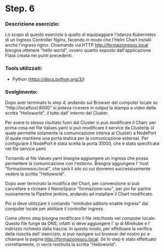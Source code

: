 
# Step. 6
### Descrizione esercizio:

Lo scopo di questo esercizio è quello di equipaggiare l'istanza Kubernetes di un Ingress Controller Nginx, facendo in modo che l'Helm Chart installi anche l'ingress nginx.
Chiamando via HTTP http://formazionesou.local bisogna ottenere "hello world", ovvero quanto esposto dall'applicazione Flask creata nei punti precedenti.

### Tools utilizzati:
- Python (https://docs.python.org/3/)

### Svolgimento:

Dopo aver terminato lo step 4, andando sul Browser del computer locale su "http://localhost:8000" si poteva ricevere in output la stampa a video della scritta "Helloworld", il tutto dall' interno del Cluster.

Per avere lo stesso risultato fuori dal Cluster si può modificare il Chart: per prima cosa nel file Values.yaml si può modificare il service da ClusterIp (il quale permette solamente la comunicazione interna al Cluster) a NodePort (il quale mantiene una porta statica per la comunicazione esterna). Per configurare il NodePort è stata scelta la porta 31000, che è stata specificata nel file service.yaml. 

Tornando al file Values.yaml bisogna aggiungere un ingress che possa permettere la comunicazione con l'esterno. Bisogna aggiungere l' host "formazionesou.local", che sarà il sito su cui dovremo successivamente vedere la scritta "Helloworld".

Dopo aver terminato la modifica del Chart, per convenzione si può cancellare e ricreare il NameSpace "formazione-sou", per poi far partire nuovamente la Pipeline jenkins, andando ad installare il Chart modificato.

Poi si deve utilizzare il comando "minikube addons enable ingress" dal computer locale per abilitare il controller ingress.

Come ultimo step bisogna modificare il file /etc/hosts nel computer locale. Questo file funge da DNS, infatti si deve aggiungere l' ip di Minikube e l' indirizzo richiesto dalla traccia. In questo modo, per effettuare la verifica della riuscita dell' esercizio, si può navigare sul browser del nostro pc e chiamare la pagina http://formazionesou.local. Se lo step è stato effettuato correttamente, ci verrà restituita la scritta "Helloworld".

